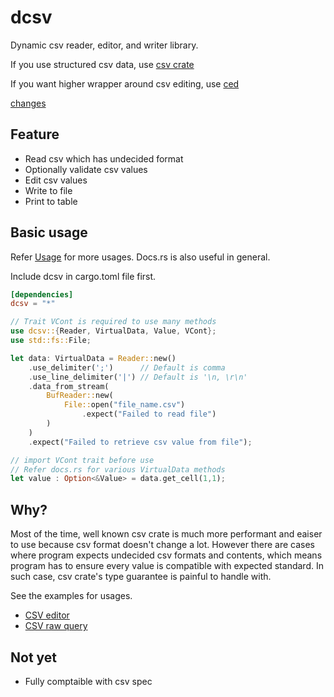 # dcsv

Dynamic csv reader, editor, and writer library.

If you use structured csv data, use [csv crate](https://crates.io/crates/csv)

If you want higher wrapper around csv editing, use [ced](https://crates.io/crates/ced)

[changes](./docs/change.md)

## Feature

- Read csv which has undecided format
- Optionally validate csv values
- Edit csv values
- Write to file
- Print to table

## Basic usage

Refer [Usage](./docs/usage.md) for more usages. Docs.rs is also useful in general.

Include dcsv in cargo.toml file first.

```toml
[dependencies]
dcsv = "*"
```

```rust
// Trait VCont is required to use many methods
use dcsv::{Reader, VirtualData, Value, VCont};
use std::fs::File;

let data: VirtualData = Reader::new()
    .use_delimiter(';')      // Default is comma
    .use_line_delimiter('|') // Default is '\n, \r\n'
    .data_from_stream(
        BufReader::new(
            File::open("file_name.csv")
                .expect("Failed to read file")
        )
    )
    .expect("Failed to retrieve csv value from file");

// import VCont trait before use
// Refer docs.rs for various VirtualData methods
let value : Option<&Value> = data.get_cell(1,1);
```

## Why?

Most of the time, well known csv crate is much more performant and eaiser to
use because csv format doesn't change a lot. However there are cases where
program expects undecided csv formats and contents, which means program has to
ensure every value is compatible with expected standard. In such case, csv
crate's type guarantee is painful to handle with.

See the examples for usages.

- [CSV editor](https://github.com/simhyeon/ced)
- [CSV raw query](https://github.com/simhyeon/cindex)

## Not yet

- Fully comptaible with csv spec
